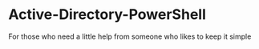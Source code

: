 # Active-Directory-PowerShell
For those who need a little help from someone who likes to keep it simple
